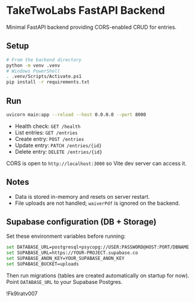 # TakeTwoLabs FastAPI Backend

Minimal FastAPI backend providing CORS-enabled CRUD for entries.

## Setup

```bash
# From the backend directory
python -m venv .venv
# Windows PowerShell
. .venv/Scripts/Activate.ps1
pip install -r requirements.txt
```

## Run

```bash
uvicorn main:app --reload --host 0.0.0.0 --port 8000
```

- Health check: `GET /health`
- List entries: `GET /entries`
- Create entry: `POST /entries`
- Update entry: `PATCH /entries/{id}`
- Delete entry: `DELETE /entries/{id}`

CORS is open to `http://localhost:3000` so Vite dev server can access it.

## Notes
- Data is stored in-memory and resets on server restart.
- File uploads are not handled; `waiverPdf` is ignored on the backend.

## Supabase configuration (DB + Storage)

Set these environment variables before running:

```bash
set DATABASE_URL=postgresql+psycopg://USER:PASSWORD@HOST:PORT/DBNAME
set SUPABASE_URL=https://YOUR-PROJECT.supabase.co
set SUPABASE_ANON_KEY=YOUR_SUPABASE_ANON_KEY
set SUPABASE_BUCKET=uploads
```

Then run migrations (tables are created automatically on startup for now). Point `DATABASE_URL` to your Supabase Postgres.


!Fk9lratv007